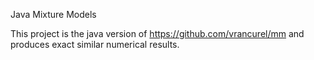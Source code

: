 
Java Mixture Models

This project is the java version of https://github.com/vrancurel/mm
and produces exact similar numerical results.

